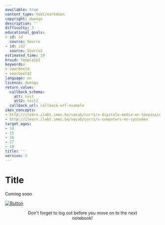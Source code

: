 ```yaml
---
available: true
content_type: text/markdown
copyright: dwengo
description: ''
difficulty: 3
educational_goals:
- id: id
  source: Source
- id: id2
  source: Source2
estimated_time: 10
hruid: TemplateI
keywords:
- voorbeeld
- voorbeeld2
language: en
licence: dwengo
return_value:
  callback_schema:
    att: test
    att2: test2
  callback_url: callback-url-example
skos_concepts:
- http://ilearn.ilabt.imec.be/vocab/curr1/s-digitale-media-en-toepassingen
- http://ilearn.ilabt.imec.be/vocab/curr1/s-computers-en-systemen
target_ages:
- 14
- 15
- 16
- 17
- 18
title: ''
version: 3
---
```

# Title
Coming soon

[![](embed/Button.png "Button")](https://kiks.ilabt.imec.be/jupyterhub/?id=0101_en "Notebooks Operation")
<figure>
    <figcaption align = "center">Don't forget to log out before you move on to the next notebook!</figcaption>
</figure>